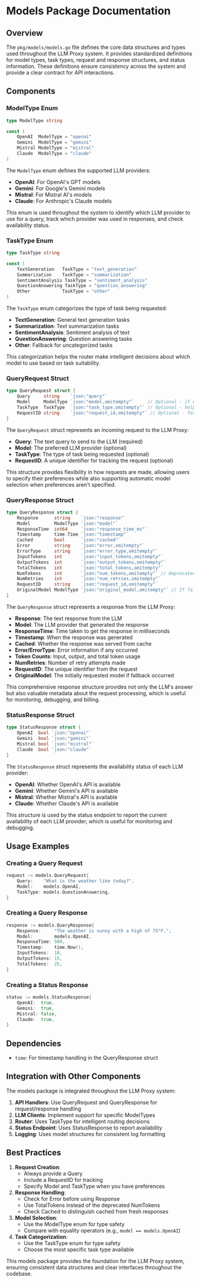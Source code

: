 # Models Package Documentation

## Overview

The `pkg/models/models.go` file defines the core data structures and types used throughout the LLM Proxy system. It provides standardized definitions for model types, task types, request and response structures, and status information. These definitions ensure consistency across the system and provide a clear contract for API interactions.

## Components

### ModelType Enum

```go
type ModelType string

const (
    OpenAI  ModelType = "openai"
    Gemini  ModelType = "gemini"
    Mistral ModelType = "mistral"
    Claude  ModelType = "claude"
)
```

The `ModelType` enum defines the supported LLM providers:

- **OpenAI**: For OpenAI's GPT models
- **Gemini**: For Google's Gemini models
- **Mistral**: For Mistral AI's models
- **Claude**: For Anthropic's Claude models

This enum is used throughout the system to identify which LLM provider to use for a query, track which provider was used in responses, and check availability status.

### TaskType Enum

```go
type TaskType string

const (
    TextGeneration   TaskType = "text_generation"
    Summarization    TaskType = "summarization"
    SentimentAnalysis TaskType = "sentiment_analysis"
    QuestionAnswering TaskType = "question_answering"
    Other            TaskType = "other"
)
```

The `TaskType` enum categorizes the type of task being requested:

- **TextGeneration**: General text generation tasks
- **Summarization**: Text summarization tasks
- **SentimentAnalysis**: Sentiment analysis of text
- **QuestionAnswering**: Question answering tasks
- **Other**: Fallback for uncategorized tasks

This categorization helps the router make intelligent decisions about which model to use based on task suitability.

### QueryRequest Struct

```go
type QueryRequest struct {
    Query     string    `json:"query"`
    Model     ModelType `json:"model,omitempty"`     // Optional - if not provided, will be determined by the proxy
    TaskType  TaskType  `json:"task_type,omitempty"` // Optional - helps with model selection
    RequestID string    `json:"request_id,omitempty"` // Optional - for tracking requests
}
```

The `QueryRequest` struct represents an incoming request to the LLM Proxy:

- **Query**: The text query to send to the LLM (required)
- **Model**: The preferred LLM provider (optional)
- **TaskType**: The type of task being requested (optional)
- **RequestID**: A unique identifier for tracking the request (optional)

This structure provides flexibility in how requests are made, allowing users to specify their preferences while also supporting automatic model selection when preferences aren't specified.

### QueryResponse Struct

```go
type QueryResponse struct {
    Response      string    `json:"response"`
    Model         ModelType `json:"model"`
    ResponseTime  int64     `json:"response_time_ms"`
    Timestamp     time.Time `json:"timestamp"`
    Cached        bool      `json:"cached"`
    Error         string    `json:"error,omitempty"`
    ErrorType     string    `json:"error_type,omitempty"`
    InputTokens   int       `json:"input_tokens,omitempty"`
    OutputTokens  int       `json:"output_tokens,omitempty"`
    TotalTokens   int       `json:"total_tokens,omitempty"`
    NumTokens     int       `json:"num_tokens,omitempty"` // Deprecated: Use TotalTokens instead
    NumRetries    int       `json:"num_retries,omitempty"`
    RequestID     string    `json:"request_id,omitempty"`
    OriginalModel ModelType `json:"original_model,omitempty"` // If fallback occurred
}
```

The `QueryResponse` struct represents a response from the LLM Proxy:

- **Response**: The text response from the LLM
- **Model**: The LLM provider that generated the response
- **ResponseTime**: Time taken to get the response in milliseconds
- **Timestamp**: When the response was generated
- **Cached**: Whether the response was served from cache
- **Error/ErrorType**: Error information if any occurred
- **Token Counts**: Input, output, and total token usage
- **NumRetries**: Number of retry attempts made
- **RequestID**: The unique identifier from the request
- **OriginalModel**: The initially requested model if fallback occurred

This comprehensive response structure provides not only the LLM's answer but also valuable metadata about the request processing, which is useful for monitoring, debugging, and billing.

### StatusResponse Struct

```go
type StatusResponse struct {
    OpenAI  bool `json:"openai"`
    Gemini  bool `json:"gemini"`
    Mistral bool `json:"mistral"`
    Claude  bool `json:"claude"`
}
```

The `StatusResponse` struct represents the availability status of each LLM provider:

- **OpenAI**: Whether OpenAI's API is available
- **Gemini**: Whether Gemini's API is available
- **Mistral**: Whether Mistral's API is available
- **Claude**: Whether Claude's API is available

This structure is used by the status endpoint to report the current availability of each LLM provider, which is useful for monitoring and debugging.

## Usage Examples

### Creating a Query Request
```go
request := models.QueryRequest{
    Query:    "What is the weather like today?",
    Model:    models.OpenAI,
    TaskType: models.QuestionAnswering,
}
```

### Creating a Query Response
```go
response := models.QueryResponse{
    Response:     "The weather is sunny with a high of 75°F.",
    Model:        models.OpenAI,
    ResponseTime: 500,
    Timestamp:    time.Now(),
    InputTokens:  10,
    OutputTokens: 15,
    TotalTokens:  25,
}
```

### Creating a Status Response
```go
status := models.StatusResponse{
    OpenAI:  true,
    Gemini:  true,
    Mistral: false,
    Claude:  true,
}
```

## Dependencies

- `time`: For timestamp handling in the QueryResponse struct

## Integration with Other Components

The models package is integrated throughout the LLM Proxy system:

1. **API Handlers**: Use QueryRequest and QueryResponse for request/response handling
2. **LLM Clients**: Implement support for specific ModelTypes
3. **Router**: Uses TaskType for intelligent routing decisions
4. **Status Endpoint**: Uses StatusResponse to report availability
5. **Logging**: Uses model structures for consistent log formatting

## Best Practices

1. **Request Creation**:
   - Always provide a Query
   - Include a RequestID for tracking
   - Specify Model and TaskType when you have preferences
2. **Response Handling**:
   - Check for Error before using Response
   - Use TotalTokens instead of the deprecated NumTokens
   - Check Cached to distinguish cached from fresh responses
3. **Model Selection**:
   - Use the ModelType enum for type safety
   - Compare with equality operators (e.g., `model == models.OpenAI`)
4. **Task Categorization**:
   - Use the TaskType enum for type safety
   - Choose the most specific task type available

This models package provides the foundation for the LLM Proxy system, ensuring consistent data structures and clear interfaces throughout the codebase.
